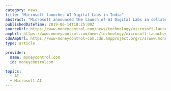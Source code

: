 ```yaml
---
category: news
title: "Microsoft launches AI Digital Labs in India"
abstract: "Microsoft announced the launch of AI Digital Labs in collaboration with 10 higher educational institutions in the country. The institutes covered under this program include BITS Pilani, BML Munjal University, ISB, Kalpataru Institute of Technology, KL ..."
publishedDateTime: 2019-06-14T18:25:00Z
sourceUrl: https://www.moneycontrol.com/news/technology/microsoft-launches-ai-digital-labs-in-india-4099731.html
ampUrl: https://www.moneycontrol.com/news/technology/microsoft-launches-ai-digital-labs-in-india-4099731.html/amp
cdnAmpUrl: https://www-moneycontrol-com.cdn.ampproject.org/c/s/www.moneycontrol.com/news/technology/microsoft-launches-ai-digital-labs-in-india-4099731.html/amp
type: article

provider:
  name: moneycontrol.com
  id: moneycontrolcom

topics:
  - AI
  - Microsoft AI
---
```

